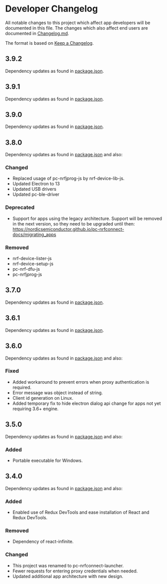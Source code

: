 # Developer Changelog
All notable changes to this project which affect app developers will be
documented in this file. The changes which also affect end users are documented
in [Changelog.md](./Changelog.md).

The format is based on [Keep a Changelog](https://keepachangelog.com/en/1.0.0/).

## 3.9.2
Dependency updates as found in [package.json](https://github.com/NordicSemiconductor/pc-nrfconnect-launcher/blob/v3.9.2/package.json).

## 3.9.1
Dependency updates as found in [package.json](https://github.com/NordicSemiconductor/pc-nrfconnect-launcher/blob/v3.9.1/package.json).

## 3.9.0
Dependency updates as found in [package.json](https://github.com/NordicSemiconductor/pc-nrfconnect-launcher/blob/v3.9.0/package.json).

## 3.8.0
Dependency updates as found in [package.json](https://github.com/NordicSemiconductor/pc-nrfconnect-launcher/blob/v3.8.0/package.json) and also:
### Changed
- Replaced usage of pc-nrfjprog-js by nrf-device-lib-js.
- Updated Electron to 13
- Updated USB drivers
- Updated pc-ble-driver
### Deprecated
- Support for apps using the legacy architecture. Support will be removed in
  the next version, so they need to be upgraded until then:
  https://nordicsemiconductor.github.io/pc-nrfconnect-docs/migrating_apps
### Removed
- nrf-device-lister-js
- nrf-device-setup-js
- pc-nrf-dfu-js
- pc-nrfjprog-js

## 3.7.0
Dependency updates as found in [package.json](https://github.com/NordicSemiconductor/pc-nrfconnect-launcher/blob/v3.7.0/package.json).

## 3.6.1
Dependency updates as found in [package.json](https://github.com/NordicSemiconductor/pc-nrfconnect-launcher/blob/v3.6.1/package.json).

## 3.6.0
Dependency updates as found in [package.json](https://github.com/NordicSemiconductor/pc-nrfconnect-launcher/blob/v3.6.0/package.json) and also:
### Fixed
- Added workaround to prevent errors when proxy authentication is required.
- Error message was object instead of string.
- Client id generation on Linux.
- Added temporary fix to hide electron dialog api change for apps not yet
  requiring 3.6+ engine.

## 3.5.0
Dependency updates as found in [package.json](https://github.com/NordicSemiconductor/pc-nrfconnect-launcher/blob/v3.5.0/package.json) and also:
### Added
- Portable executable for Windows.

## 3.4.0
Dependency updates as found in [package.json](https://github.com/NordicSemiconductor/pc-nrfconnect-launcher/blob/v3.4.0/package.json) and also:
### Added
- Enabled use of Redux DevTools and ease installation of React and Redux
  DevTools.
### Removed
- Dependency of react-infinite.
### Changed
- This project was renamed to pc-nrfconnect-launcher.
- Fewer requests for entering proxy credentials when needed.
- Updated additional app architecture with new design.
